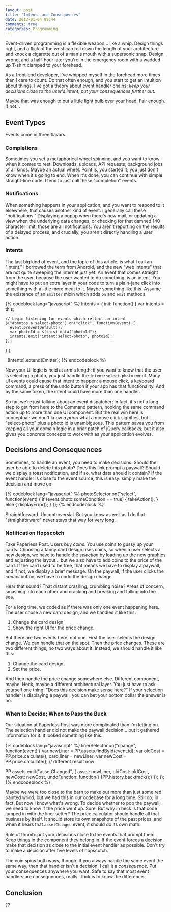 ```yaml
---
layout: post
title: "Intents and Consequences"
date: 2013-01-04 09:44
comments: true
categories: Programming
---
```



Event-driven programming is a flexible weapon... like a whip. Design things
right, and a flick of the wrist can roll down the length of your architecture
and knock a cigarette out of a man's mouth with a supersonic snap. Design wrong,
and a half-hour later you're in the emergency room with a wadded up T-shirt
clamped to your forehead.

As a front-end developer, I've whipped myself in the forehead more times than I
care to count. Do that often enough, and you start to get an intuition about
things. I've got a theory about event handler chains: _keep your decisions close
to the user's intent; put your consequences further out._

Maybe that was enough to put a little light bulb over your head. Fair enough. If
not...

<!-- more -->

## Event Types

Events come in three flavors.

### Completions

Sometimes you set a metaphorical wheel spinning, and you want to know when it
comes to rest. Downloads, uploads, API requests, background jobs of all kinds.
Maybe an actual wheel. Point is, you started it; you just don't know when it's
going to end. When it's done, you can continue with simple straight-line code. I
tend to just call these "completion" events.

### Notifications

When something happens in your application, and you want to respond to it
elsewhere, that causes another kind of event. I generally call these
"notifications." Displaying a popup when there's new mail, or updating a view
when the underlying data changes, or checking for that damned 140-character
limit; those are all notifications. You aren't reporting on the results of a
delayed process, and crucially, you aren't directly handling a user action.

### Intents

The last big kind of event, and the topic of this article, is what I call an
"intent." I borrowed the term from Android, and the new "web intents" that are
not quite sweeping the internet just yet. An event that comes straight from the
user, because the user wanted to do something, is an intent. You might have to
put an extra layer in your code to turn a plain-jane click into something with a
little more meat to it. Maybe something like this. Assume the existence of an
`Emitter` mixin which adds `on` and `emit` methods.

{% codeblock lang="javascript" %}
Intents = {
  init: function() {
    var intents = this;

    // begin listening for events which reflect an intent
    $("#photos a.select-photo").on("click", function(event) {
      event.preventDefault();
      var photoId = $(this).data("photoId");
      intents.emit("intent:select-photo", photoId);
    });
  }
};

_(Intents).extend(Emitter);
{% endcodeblock %}

Now your UI logic is held at arm's length: if you want to know that the user is
selecting a photo, you just handle the `intent:select-photo` event. Many UI
events could cause that intent to happen: a mouse click, a keyboard command, a
press of the undo button if your app has that functionality. And by the same
token, the intent could have more than one handler.

So far, we're just talking about an event dispatcher; in fact, it's not a long
step to get from here to the Command pattern, hooking the same command action up
to more than one UI component. But the real win here is conceptual: we don't
know _a priori_ what a mouse click signifies, but "select-photo" plus a photo id
is unambiguous. This pattern saves you from keeping all your domain logic in a
briar patch of jQuery callbacks; but it also gives you concrete concepts to work
with as your application evolves.

## Decisions and Consequences

Sometimes, to handle an event, you need to make decisions. Should the user be
able to delete this photo? Does this link prompt a paywall? Should we display a
toast notification, and if so, what data should it contain? If the event handler
is close to the event source, this is easy: simply make the decision and move
on.

{% codeblock lang="javascript" %}
photoSelector.on("select", function(event) {
  if (event.photo.someCondition == true) {
    takeAction();
  } else {
    displayError();
  }
});
{% endcodeblock %}

Straightforward. Uncontroversial. But you know as well as I do that
"straightforward" never stays that way for very long.

### Notification Hopscotch

Take Paperless Post. Users buy _coins_. You use coins to gussy up your cards.
Choosing a fancy card design uses coins, so when a user selects a new design, we
have to handle the _selection_ by loading up the new graphics and adjusting the
layout... but we also have to add coins to the price of the card. If the card
used to be free, that means we have to display a paywall, and if not, we display
a brief message. On the paywall, if the user clicks the _cancel_ button, we have
to undo the design change.

Hear that sound? That distant crashing, crumbling noise? Areas of concern,
smashing into each other and cracking and breaking and falling into the sea.

For a long time, we coded as if there was only one event happening here. The
user chose a new card design, and we handled it like this:

1. Change the card design.
1. Show the right UI for the price change.

But there are two events here, not one. First the user selects the design
change. We can handle that on the spot. Then the price changes. These are two
different things, no two ways about it. Instead, we should handle it like this:

1. Change the card design.
1. Set the price.

And then handle the price change somewhere else. Different component, maybe.
Heck, maybe a different architectural layer. You just have to ask yourself one
thing: "Does this decision make sense here?" If your selection handler is
displaying a paywall, you can bet your bottom dollar the answer is no.

### When to Decide; When to Pass the Buck

Our situation at Paperless Post was more complicated than I'm letting on. The
selection handler did not make the paywall decision... but it gathered
information for it. It looked something like this.

{% codeblock lang="javascript" %}
linerSelector.on("change", function(event) {
  var newLiner = PP.assets.findById(event.id);
  var oldCost = PP.price.calculate();
  card.liner = newLiner;
  var newCost = PP.price.calculate(); // different result now

  PP.assets.emit("assetChanged", {
    asset: newLiner,
    oldCost: oldCost,
    newCost: newCost,
    undoFunction: function() {PP.history.backtrack();}
  });
});
{% endcodeblock %}

Maybe we were too close to the barn to make out more than just some red painted
wood, but we had this in our codebase for a long time. Still do, in fact. But
now I know what's wrong. To decide whether to pop the paywall, we need to know
if the price went up. Sure. But why in heck is that code lumped in with the
liner setter? The price calculator should handle all that business by itself. It
should store its own snapshots of the past prices, and when it hears that
`assetChanged` event, it should do its own math.

Rule of thumb: put your decisions close to the events that prompt them. Keep
things in the component they belong in. If the event forces a decision, make
that decision as close to the initial event handler as possible. Don't try to
make a decision after five levels of hopscotch.

The coin spins both ways, though. If you always handle the same event the same
way, then that handler isn't a decision. I call it a _consequence_. Put your
consequences anywhere you want. Safe to say that most event handlers are
consequences, really. Trick is to know the difference.

## Conclusion

??
